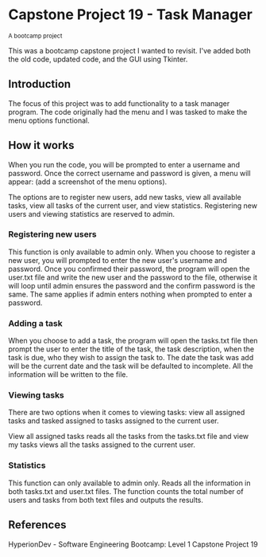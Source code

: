 # Capstone Project 19 - Task Manager

<sub>A bootcamp project</sub>

This was a bootcamp capstone project I wanted to revisit. I've added both the old code, updated code, and the GUI using Tkinter.

## Introduction

The focus of this project was to add functionality to a task manager program. The code originally had the menu and I was tasked to make the menu options functional.

## How it works
When you run the code, you will be prompted to enter a username and password. Once the correct username and password is given, a menu will appear:
(add a screenshot of the menu options).

The options are to register new users, add new tasks, view all available tasks, view all tasks of the current user, and view statistics. Registering new users and viewing statistics are reserved to admin.

### Registering new users
This function is only available to admin only. When you choose to register a new user, you will prompted to enter the new user's username and password. Once you confirmed their password, the program will open the user.txt file and write the new user and the password to the file, otherwise it will loop until admin ensures the password and the confirm password is the same. The same applies if admin enters nothing when prompted to enter a password.

### Adding a task
When you choose to add a task, the program will open the tasks.txt file then prompt the user to enter the title of the task, the task description, when the task is due, who they wish to assign the task to. The date the task was add will be the current date and the task will be defaulted to incomplete. All the information will be written to the file.

### Viewing tasks
There are two options when it comes to viewing tasks: view all assigned tasks and tasked assigned to tasks assigned to the current user.

View all assigned tasks reads all the tasks from the tasks.txt file and view my tasks views all the tasks assigned to the current user.

### Statistics
This function can only available to admin only. Reads all the information in both tasks.txt and user.txt files. The function counts the total number of users and tasks from both text files and outputs the results.

## References
HyperionDev - Software Engineering Bootcamp: Level 1 Capstone Project 19